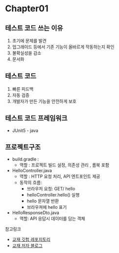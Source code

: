 # Chapter01 
## 테스트 코드 쓰는 이유 
1. 초기에 문제를 발견 
2. 업그래이드 등에서 기존 기능이 올바르게 작동하는지 확인
3. 불확실성을 감소 
4. 문서화 

## 테스트 코드 
1. 빠른 피드백 
2. 자동 검증 
3. 개발자가 만든 기능을 안전하게 보호 

## 테스트 코드 프레임워크
- JUnit5 - java


## 프로젝트구조
- build.gradle : 
  - 역할 : 프로젝트 빌드 설정, 의존성 관리 , 롬북 포함 
- HelloController.java 
  - 역할 : HTTP 요청 처리, API 엔트포인트 제공 
  - 동작의 흐름: 
    - 브라우저 요청: GET/ hello
    - helloController.hello() 실행
    - hello 문자열 반환 
    - 브라우져에 hello 표기 
- HelloResponseDto.java
  - 역할: API 응답시 데이터를 담는 객체 

참고링크

- [교재 깃헙 레포지토리](https://github.com/jojoldu/freelec-springboot2-webservice) 
- [교재 저자 블로그 ](https://jojoldu.tistory.com/)